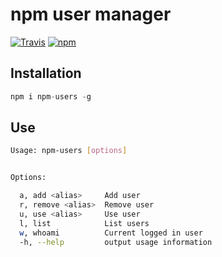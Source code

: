 # npm user manager

[![Travis](https://img.shields.io/travis/scripter-co/npm-users.svg)](https://travis-ci.org/scripter-co/npm-users) [![npm](https://img.shields.io/npm/v/npm-users.svg)](https://www.npmjs.com/package/npm-users)


## Installation

```javascript
npm i npm-users -g
```

## Use

```bash
Usage: npm-users [options]


Options:

  a, add <alias>     Add user
  r, remove <alias>  Remove user
  u, use <alias>     Use user
  l, list            List users
  w, whoami          Current logged in user
  -h, --help         output usage information
```
